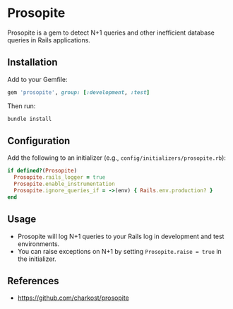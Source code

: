 # Prosopite

Prosopite is a gem to detect N+1 queries and other inefficient database queries in Rails applications.

## Installation

Add to your Gemfile:

```ruby
gem 'prosopite', group: [:development, :test]
```

Then run:

```sh
bundle install
```

## Configuration

Add the following to an initializer (e.g., `config/initializers/prosopite.rb`):

```ruby
if defined?(Prosopite)
  Prosopite.rails_logger = true
  Prosopite.enable_instrumentation
  Prosopite.ignore_queries_if = ->(env) { Rails.env.production? }
end
```

## Usage

- Prosopite will log N+1 queries to your Rails log in development and test environments.
- You can raise exceptions on N+1 by setting `Prosopite.raise = true` in the initializer.

## References

- <https://github.com/charkost/prosopite>
